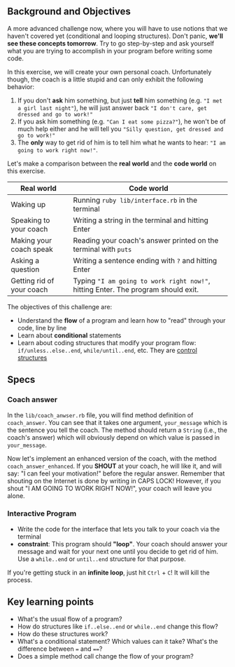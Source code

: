 ## Background and Objectives

A more advanced challenge now, where you will have to use notions that we haven't covered yet (conditional and looping structures). Don't panic, **we'll see these concepts tomorrow**. Try to go step-by-step and ask yourself what you are trying to accomplish in your program before writing some code.

In this exercise, we will create your own personal coach.
Unfortunately though, the coach is a little stupid and can only exhibit the following behavior:

1. If you don't **ask** him something, but just **tell** him something (e.g. `"I met a girl last night"`), he will just answer back `"I don't care, get dressed and go to work!"`
2. If you ask him something (e.g. `"Can I eat some pizza?"`), he won't be of much help either and he will tell you `"Silly question, get dressed and go to work!"`
3. The **only** way to get rid of him is to tell him what he wants to hear: `"I am going to work right now!"`.

Let's make a comparison between the **real world** and the **code world** on this exercise.

<table class="table">
  <thead>
    <tr>
      <th>Real world</th>
      <th>Code world</th>
    </tr>
  </thead>
  <tbody>
    <tr>
      <td>Waking up</td>
      <td>Running <code>ruby lib/interface.rb</code> in the terminal</td>
    </tr>
    <tr>
      <td>Speaking to your coach</td>
      <td>Writing a string in the terminal and hitting Enter</td>
    </tr>
    <tr>
      <td>Making your coach speak</td>
      <td>Reading your coach's answer printed on the terminal with <code>puts</code></td>
    </tr>
    <tr>
      <td>Asking a question</td>
      <td>Writing a sentence ending with <code>?</code> and hitting Enter</td>
    </tr>
    <tr>
      <td>Getting rid of your coach</td>
      <td>Typing <code>"I am going to work right now!"</code>, hitting Enter. The program should exit.</td>
    </tr>
  </tbody>
</table>

The objectives of this challenge are:

- Understand the **flow** of a program and learn how to "read" through your code, line by line
- Learn about **conditional** statements
- Learn about coding structures that modify your program flow: `if/unless..else..end`, `while/until..end`, etc. They are [control structures](https://en.wikipedia.org/wiki/Control_flow)

## Specs

### Coach answer

In the `lib/coach_anwser.rb` file, you will find method definition of `coach_answer`. You can see that it takes one argument, `your_message` which is the sentence you tell the coach. The method should return a `String` (i.e., the coach's answer) which will obviously depend on which value is passed in `your_message`.

Now let's implement an enhanced version of the coach, with the method `coach_answer_enhanced`. If you **SHOUT** at your coach, he will like it, and will say: "I can feel your motivation!" before the regular answer. Remember that shouting on the Internet is done by writing in CAPS LOCK! However, if you shout "I AM GOING TO WORK RIGHT NOW!", your coach will leave you alone.

### Interactive Program

- Write the code for the interface that lets you talk to your coach via the terminal
- **constraint**: This program should **"loop"**. Your coach should answer your message and wait for your next one until you decide to get rid of him. Use a `while..end` or `until..end` structure for that purpose.

If you're getting stuck in an **infinite loop**, just hit `Ctrl` + `C`! It will kill the process.

## Key learning points

- What's the usual flow of a program?
- How do structures like `if..else..end` or `while..end` change this flow?
- How do these structures work?
- What's a conditional statement? Which values can it take? What's the difference between `=` and `==`?
- Does a simple method call change the flow of your program?

